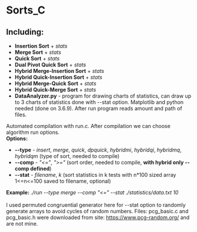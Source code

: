 # **Sorts_C**
## **Including:**
* **Insertion Sort** + _stats_
* **Merge Sort** + _stats_
* **Quick Sort** + _stats_
* **Dual Pivot Quick Sort** + _stats_
* **Hybrid Merge-Insertion Sort** + _stats_
* **Hybrid Quick-Insertion Sort** + _stats_
* **Hybrid Merge-Quick Sort** + _stats_
* **Hybrid Quick-Merge Sort** + _stats_
* **DataAnalyzer.py** - program for drawing charts of statistics, can draw up to 3 charts of statistics done with --stat option. Matplotlib and python needed (done on 3.6.9). After run program reads amount and path of files.

Automated compilation with run.c. After compilation we can choose algorithm run options.<br>
**Options:**
* **--type** - _insert_, _merge_, _quick_, _dpquick_, _hybridmi_, _hybridqi_, _hybridmq_, _hybridqm_ (type of sort, needed to compile)
* **--comp** - _"<="_, _">="_ (sort order, needed to compile, **with hybrid only --comp defined**)
* **--stat** - _filename_, _k_ (sort statistics in k tests with n*100 sized array 1<=n<=100 saved to filename, optional)

**Example:** _./run --type merge --comp "<=" --stat ./statistics/data.txt 10_<br><br>
I used permuted congruential generator here for --stat option to randomly generate arrays to avoid cycles of random numbers. Files: pcg_basic.c and pcg_basic.h were downloaded from site: https://www.pcg-random.org/ and are not mine.
